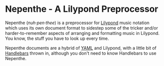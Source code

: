# Nepenthe - A Lilypond Preprocessor

Nepenthe (*nuh·pen·thee*) is a preprocessor for [Lilypond](http://lilypond.org/) music notation which uses its own document format to sidestep some of the tricker and/or harder-to-remember aspects of arranging and formatting music in Lilypond. You know, the stuff you have to look up every time.

Nepenthe documents are a hybrid of [YAML](https://yaml.org/) and Lilypond, with a little bit of [Handlebars](https://handlebarsjs.com/) thrown in, although you don't need to know Handlebars to use Nepenthe.
